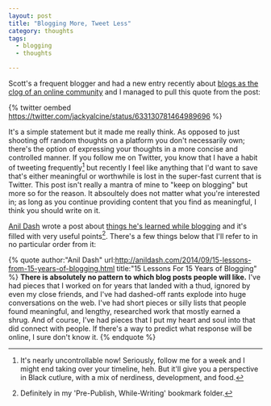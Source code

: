 ```yaml
---
layout: post
title: "Blogging More, Tweet Less"
category: thoughts
tags:
  - blogging
  - thoughts

---
```


Scott's a frequent blogger and had a new entry recently about [blogs as
the clog of an online community][1] and I managed to pull this quote from the
post:

{% twitter oembed https://twitter.com/jackyalcine/status/633130781464989696 %}

It's a simple statement but it made me really think. As opposed to just shooting
off random thoughts on a platform you don't necessarily own; there's the option
of expressing your thoughts in a more concise and controlled manner. If you
follow me on Twitter, you know that I have a habit of tweeting frequently[^1]
but recently I feel like anything that I'd want to save that's either meaningful
or worthwhile is lost in the super-fast current that is Twitter. This post isn't
really a mantra of mine to "keep on blogging" but more so for the reason. It
absoultely does not matter what you're interested in; as long as you continue
providing content that you find as meaningful, I think you should write on it.

[Anil Dash][] wrote a post about [things he's learned while blogging][2] and
it's filled with very useful points[^2]. There's a few things below that I'll
refer to in no particular order from it:

{% quote author:"Anil Dash" url:http://anildash.com/2014/09/15-lessons-from-15-years-of-blogging.html title:"15 Lessons For 15 Years of Blogging" %}
**There is absolutely no pattern to which blog posts people will like.** I've
had pieces that I worked on for years that landed with a thud, ignored by
even my close friends, and I've had dashed-off rants explode into huge
conversations on the web. I've had short pieces or silly lists that people
found meaningful, and lengthy, researched work that mostly earned a shrug.
And of course, I've had pieces that I put my heart and soul into that did
connect with people. If there's a way to predict what response will be
online, I sure don't know it.
{% endquote %}

[1]: http://www.hanselman.com/blog/YourBlogIsTheEngineOfCommunity.aspx
[2]: http://anildash.com/2014/09/15-lessons-from-15-years-of-blogging.html
[anil dash]: http://anildash.com/
[^1]: It's nearly uncontrollable now! Seriously, follow me for a week and I might end taking over your timeline, heh. But it'll give you a perspective in Black cutlure, with a mix of nerdiness, development, and food.
[^2]: Definitely in my 'Pre-Publish, While-Writing' bookmark folder.
